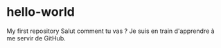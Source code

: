 # hello-world
My first repository
Salut comment tu vas ? Je suis en train d'apprendre à me servir de GitHub.
